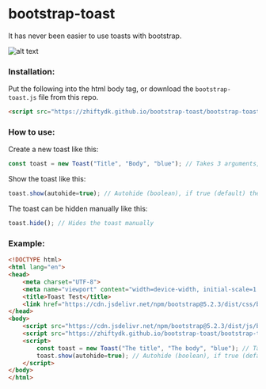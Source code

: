 # bootstrap-toast

It has never been easier to use toasts with bootstrap.

![alt text](https://zhiftydk.github.io/bootstrap-toast/image.png)

### Installation:
Put the following into the html body tag, or download the `bootstrap-toast.js` file from this repo.
```html
<script src="https://zhiftydk.github.io/bootstrap-toast/bootstrap-toast.js"></script>
```

### How to use:
Create a new toast like this:
```js
const toast = new Toast("Title", "Body", "blue"); // Takes 3 arguments, title, body and color
```

Show the toast like this:
```js
toast.show(autohide=true); // Autohide (boolean), if true (default) the toast will hide automatically and if false the toast will stay on screen untill closed.
```

The toast can be hidden manually like this:
```js
toast.hide(); // Hides the toast manually
```

### Example:
```html
<!DOCTYPE html>
<html lang="en">
<head>
    <meta charset="UTF-8">
    <meta name="viewport" content="width=device-width, initial-scale=1.0">
    <title>Toast Test</title>
    <link href="https://cdn.jsdelivr.net/npm/bootstrap@5.2.3/dist/css/bootstrap.min.css" rel="stylesheet" integrity="sha384-rbsA2VBKQhggwzxH7pPCaAqO46MgnOM80zW1RWuH61DGLwZJEdK2Kadq2F9CUG65" crossorigin="anonymous">
</head>
<body>
    <script src="https://cdn.jsdelivr.net/npm/bootstrap@5.2.3/dist/js/bootstrap.bundle.min.js" integrity="sha384-kenU1KFdBIe4zVF0s0G1M5b4hcpxyD9F7jL+jjXkk+Q2h455rYXK/7HAuoJl+0I4" crossorigin="anonymous"></script>
    <script src="https://zhiftydk.github.io/bootstrap-toast/bootstrap-toast.js"></script>
    <script>
        const toast = new Toast("The title", "The body", "blue"); // Takes 3 arguments, title, body and color
        toast.show(autohide=true); // Autohide (boolean), if true (default) the toast will hide automatically and if false the toast will stay on screen untill closed
    </script>
</body>
</html>
```
